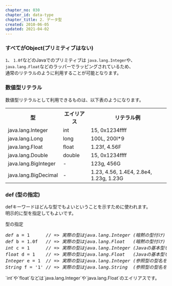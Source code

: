 ```yaml
---
chapter_no: 030
chapter_id: data-type
chapter_title: 2. データ型
created: 2010-06-05
updated: 2021-04-02
---
```

### すべてがObject(プリミティブはない)
`1`、 `1.0f`などのJavaでのプリミティブは  `java.lang.Integer`や、`java.lang.Float`などのラッパーでラッピングされているため、  
通常のリテラルのように利用することが可能となります。

### 数値型リテラル
数値型リテラルとして利用できるものは、以下表のようになります。
<table class="normal">
	<tr>
		<th markdown="span">型</th>
		<th markdown="span">エイリアス</th>
		<th markdown="span">リテラル例</th>
	</tr>
	<tr>
		<td markdown="span">java.lang.Integer</td>
		<td markdown="span">int</td>
		<td markdown="span">15, 0x1234ffff</td>
	</tr>
	<tr>
		<td markdown="span">java.lang.Long</td>
		<td markdown="span">long</td>
		<td markdown="span">100L, 200l*9</td>
	</tr>
	<tr>
		<td markdown="span">java.lang.Float</td>
		<td markdown="span">float</td>
		<td markdown="span">1.23f, 4.56F</td>
	</tr>
	<tr>
		<td markdown="span">java.lang.Double</td>
		<td markdown="span">double</td>
		<td markdown="span">15, 0x1234ffff</td>
	</tr>
	<tr>
		<td markdown="span">java.lang.BigInteger</td>
		<td markdown="span">-</td>
		<td markdown="span">123g, 456G</td>
	</tr>
	<tr>
		<td markdown="span">java.lang.BigDecimal</td>
		<td markdown="span">-</td>
		<td markdown="span">1.23, 4.56, 1.4E4, 2.8e4, 1.23g, 1.23G</td>
	</tr>
</table>

### def (型の指定)
defキーワードはどんな型でもよいということを示すために使われます。  
明示的に型を指定してもよいです。
<div class="code-box">
<div class="title">型の指定</div>
<pre>
<em>def</em> a = 1      <em class="comment">// => 実際の型はjava.lang.Integer (暗黙の型付け)</em>
<em>def</em> b = 1.0f   <em class="comment">// => 実際の型はjava.lang.Float   (暗黙の型付け)</em>
<em>int</em> c = 1      <em class="comment">// => 実際の型はjava.lang.Integer (Javaの基本型を使った明示的な型付け)</em>
<em>float</em> d = 1    <em class="comment">// => 実際の型はjava.lang.Float   (Javaの基本型を使った明示的な型付け)</em>
<em>Integer</em> e = 1  <em class="comment">// => 実際の型はjava.lang.Integer (参照型の型名を使った明示的な型付け)</em>
<em>String</em> f = '1' <em class="comment">// => 実際の型はjava.lang.String  (参照型の型名を使った明示的な型付け)</em>
</pre>
</div>
`int`や`float`などは`java.lang.Integer`や`java.lang.Float`のエイリアスです。